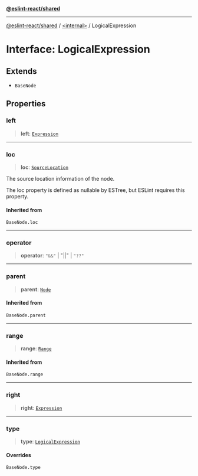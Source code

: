 [**@eslint-react/shared**](../../README.md)

***

[@eslint-react/shared](../../README.md) / [\<internal\>](../README.md) / LogicalExpression

# Interface: LogicalExpression

## Extends

- `BaseNode`

## Properties

### left

> **left**: [`Expression`](../type-aliases/Expression.md)

***

### loc

> **loc**: [`SourceLocation`](SourceLocation.md)

The source location information of the node.

The loc property is defined as nullable by ESTree, but ESLint requires this property.

#### Inherited from

`BaseNode.loc`

***

### operator

> **operator**: `"&&"` \| "\|\|" \| `"??"`

***

### parent

> **parent**: [`Node`](../type-aliases/Node.md)

#### Inherited from

`BaseNode.parent`

***

### range

> **range**: [`Range`](../type-aliases/Range.md)

#### Inherited from

`BaseNode.range`

***

### right

> **right**: [`Expression`](../type-aliases/Expression.md)

***

### type

> **type**: [`LogicalExpression`](../README.md#logicalexpression)

#### Overrides

`BaseNode.type`
